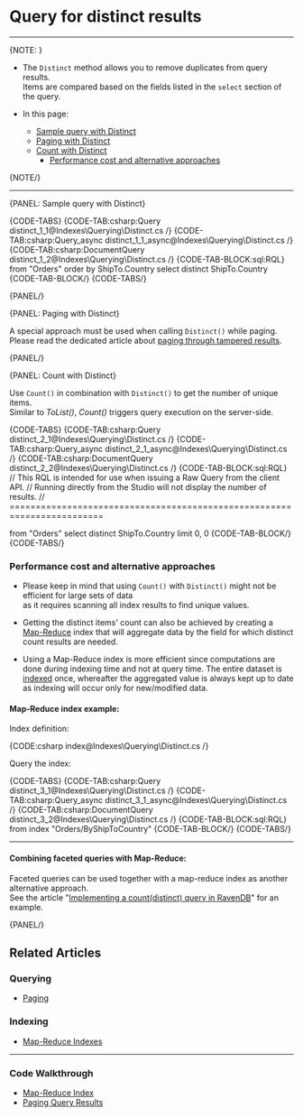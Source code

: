 # Query for distinct results
---

{NOTE: }

* The `Distinct` method allows you to remove duplicates from query results.  
  Items are compared based on the fields listed in the `select` section of the query. 

* In this page:
   * [Sample query with Distinct](../../indexes/querying/distinct#sample-query-with-distinct)
   * [Paging with Distinct](../../indexes/querying/distinct#paging-with-distinct)
   * [Count with Distinct](../../indexes/querying/distinct#count-with-distinct)
      * [Performance cost and alternative approaches](../../indexes/querying/distinct#performance-cost-and-alternative-approaches)

{NOTE/}

---

{PANEL: Sample query with Distinct}

{CODE-TABS}
{CODE-TAB:csharp:Query distinct_1_1@Indexes\Querying\Distinct.cs /}
{CODE-TAB:csharp:Query_async distinct_1_1_async@Indexes\Querying\Distinct.cs /}
{CODE-TAB:csharp:DocumentQuery distinct_1_2@Indexes\Querying\Distinct.cs /}
{CODE-TAB-BLOCK:sql:RQL}
from "Orders"
order by ShipTo.Country
select distinct ShipTo.Country
{CODE-TAB-BLOCK/}
{CODE-TABS/}

{PANEL/} 

{PANEL:  Paging with Distinct}

A special approach must be used when calling `Distinct()` while paging.  
Please read the dedicated article about [paging through tampered results](../../indexes/querying/paging#paging-through-tampered-results).  

{PANEL/}

{PANEL: Count with Distinct}

Use `Count()` in combination with `Distinct()` to get the number of unique items.  
Similar to _ToList()_, _Count()_ triggers query execution on the server-side.

{CODE-TABS}
{CODE-TAB:csharp:Query distinct_2_1@Indexes\Querying\Distinct.cs /}
{CODE-TAB:csharp:Query_async distinct_2_1_async@Indexes\Querying\Distinct.cs /}
{CODE-TAB:csharp:DocumentQuery distinct_2_2@Indexes\Querying\Distinct.cs /}
{CODE-TAB-BLOCK:sql:RQL}
// This RQL is intended for use when issuing a Raw Query from the client API.
// Running directly from the Studio will not display the number of results.
// ========================================================================

from "Orders"
select distinct ShipTo.Country
limit 0, 0
{CODE-TAB-BLOCK/}
{CODE-TABS/}

### Performance cost and alternative approaches

* Please keep in mind that using `Count()` with `Distinct()` might not be efficient for large sets of data  
  as it requires scanning all index results to find unique values.

* Getting the distinct items' count can also be achieved by creating a [Map-Reduce](../../indexes/map-reduce-indexes) index 
  that will aggregate data by the field for which distinct count results are needed.

* Using a Map-Reduce index is more efficient since computations are done during indexing time and not at query time. 
  The entire dataset is [indexed](../../indexes/creating-and-deploying) once, 
  whereafter the aggregated value is always kept up to date as indexing will occur only for new/modified data.  

#### Map-Reduce index example:

Index definition:

{CODE:csharp index@Indexes\Querying\Distinct.cs /}

Query the index:

{CODE-TABS}
{CODE-TAB:csharp:Query distinct_3_1@Indexes\Querying\Distinct.cs /}
{CODE-TAB:csharp:Query_async distinct_3_1_async@Indexes\Querying\Distinct.cs /}
{CODE-TAB:csharp:DocumentQuery distinct_3_2@Indexes\Querying\Distinct.cs /}
{CODE-TAB-BLOCK:sql:RQL}
from index "Orders/ByShipToCountry"
{CODE-TAB-BLOCK/}
{CODE-TABS/}

---

#### Combining faceted queries with Map-Reduce:

Faceted queries can be used together with a map-reduce index as another alternative approach.  
See the article "[Implementing a count(distinct) query in RavenDB](https://ravendb.net/articles/implementing-a-countdistinct-query-in-ravendb)" for an example.

{PANEL/} 

## Related Articles

### Querying

- [Paging](../../indexes/querying/paging)

### Indexing

- [Map-Reduce Indexes](../../indexes/map-reduce-indexes)

---

### Code Walkthrough

- [Map-Reduce Index](https://demo.ravendb.net/demos/csharp/static-indexes/map-reduce-index)
- [Paging Query Results](https://demo.ravendb.net/demos/csharp/queries/paging-query-results)
